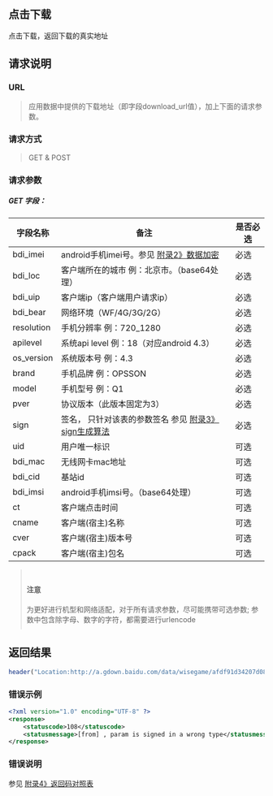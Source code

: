 ## 点击下载 ##
点击下载，返回下载的真实地址

## 请求说明 ##
### URL ###
> 应用数据中提供的下载地址（即字段download_url值），加上下面的请求参数。

### 请求方式 ###
> GET & POST

### 请求参数 ###

##### GET 字段：

|字段名称  | 备注 | 是否必选
| ------------ | ------------ | ------------
|bdi_imei	|android手机imei号。参见 [附录2》数据加密](/api?bdi_docs=1&action=intro&source=natintro_extrainfo2 "附录2》数据加密")|	<red>必选</red>
|bdi_loc	|客户端所在的城市 例：北京市。（base64处理）|	<red>必选</red>
|bdi_uip	|客户端ip（客户端用户请求ip）	|<red>必选</red>
|bdi_bear	|网络环境（WF/4G/3G/2G）	|<red>必选</red>
|resolution	|手机分辨率 例：720_1280	|<red>必选</red>
|apilevel	|系统api level 例：18（对应android 4.3）	|<red>必选</red>
|os_version	|系统版本号 例：4.3	|<red>必选</red>
|brand	|手机品牌 例：OPSSON	|<red>必选</red>
|model	|手机型号 例：Q1	|<red>必选</red>
|pver	|协议版本（此版本固定为3）	|<red>必选</red>
|sign	|签名， <red>只针对该表的参数签名</red> 参见 [附录3》sign生成算法](/api?bdi_docs=1&action=intro&source=natintro_extrainfo3 "附录3》sign生成算法")	|<red>必选</red>
|uid	|用户唯一标识	|可选
|bdi_mac	|无线网卡mac地址	|可选
|bdi_cid	|基站id	|可选
|bdi_imsi	|android手机imsi号。（base64处理）	|可选
|ct|	客户端点击时间	|可选
|cname	|客户端(宿主)名称	|可选
|cver	|客户端(宿主)版本号	|可选
|cpack|	客户端(宿主)包名|	可选

<blockquote class="bs-callout bs-callout-warning" style="padding:10px"><h4>注意</h4>为更好进行机型和网络适配，对于所有请求参数，尽可能携带可选参数; <red>参数中包含除字母、数字的字符，都需要进行urlencode</red></blockquote>

## 返回结果 ##
```php
header("Location:http://a.gdown.baidu.com/data/wisegame/afdf91d34207d08a/huanledoudizhuHD_3439.apk");
```
### 错误示例 ###
```xml
<?xml version="1.0" encoding="UTF-8" ?>
<response>
    <statuscode>108</statuscode>
    <statusmessage>[from] , param is signed in a wrong type</statusmessage>
</response>
```
### 错误说明 ###
参见 [附录4》返回码对照表](/api?bdi_docs=1&action=intro&source=natintro_extrainfo4 "附录4》返回码对照表")